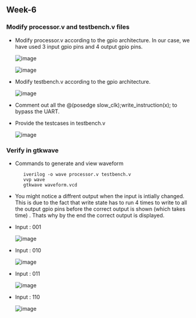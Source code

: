 ## Week-6

### Modify processor.v and testbench.v files

  - Modify processor.v according to the gpio architecture. In our case, we have used 3 input gpio pins and 4 output gpio pins.

    ![image](https://github.com/VamsiKaparthi/riscv-hdp/assets/89274263/8e6cd5e0-19e5-4462-a5c9-3c33dbc73331)

    ![image](https://github.com/VamsiKaparthi/riscv-hdp/assets/89274263/bbb90e53-565a-495a-8431-80802b7f3e0a)

  - Modify testbench.v according to the gpio architecture.

    ![image](https://github.com/VamsiKaparthi/riscv-hdp/assets/89274263/a672c72c-0d82-4994-a4f5-87a133b9e2fb)

  - Comment out all the @(posedge slow_clk);write_instruction(x); to bypass the UART. 
    
  - Provide the testcases in testbench.v

    ![image](https://github.com/VamsiKaparthi/riscv-hdp/assets/89274263/730dbbaf-8502-4d83-bce6-01bab1b055eb)


### Verify in gtkwave

   - Commands to generate and view waveform
     ```
        iverilog -o wave processor.v testbench.v
        vvp wave
        gtkwave waveform.vcd
     ```

   - You might notice a diffrent output when the input is intially changed. This is due to the fact that write state has to run 4 times to write to all the output gpio pins before the correct output is shown (which takes time) . Thats why by the end the correct output is displayed.

   - Input : 001

     ![image](https://github.com/VamsiKaparthi/riscv-hdp/assets/89274263/ac8eb15b-b091-49b8-95a7-9454f29d80e8)

   - Input : 010

     ![image](https://github.com/VamsiKaparthi/riscv-hdp/assets/89274263/609058cd-cbdb-4001-b96a-ccdfc0a8b31d)

   - Input : 011

     ![image](https://github.com/VamsiKaparthi/riscv-hdp/assets/89274263/524db40f-bd39-45aa-b084-fc7e6d546b4f)


   - Input : 110

     ![image](https://github.com/VamsiKaparthi/riscv-hdp/assets/89274263/ba3a101e-d228-4851-b5d5-501af9300609)




